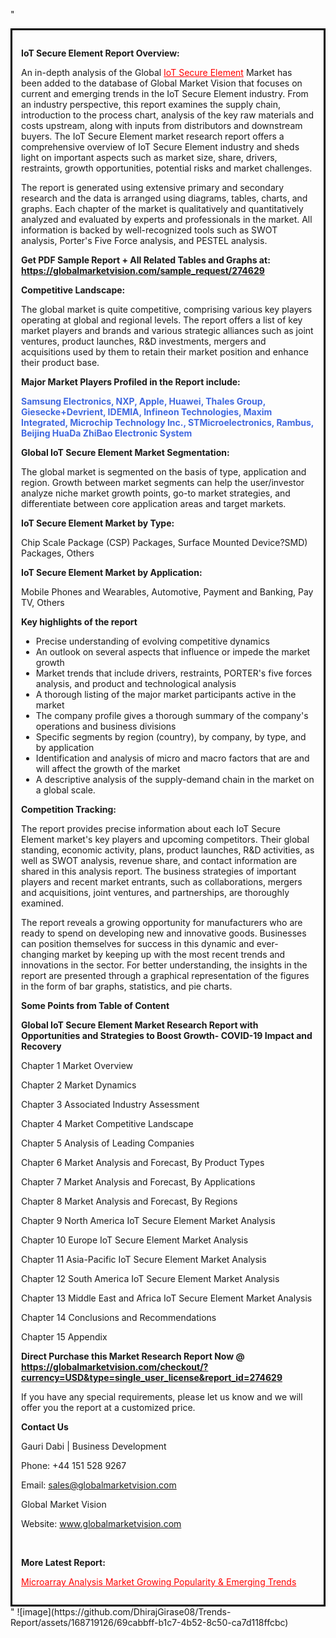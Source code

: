 "<div style='border: 3px solid black; padding: 1em;'>

<strong>IoT Secure Element Report Overview:</strong>

An in-depth analysis of the Global <a style='color: #ff0000;' href='https://globalmarketvision.com/reports/global-iot-secure-element-market/274629'>IoT Secure Element</a> Market has been added to the database of Global Market Vision that focuses on current and emerging trends in the IoT Secure Element industry. From an industry perspective, this report examines the supply chain, introduction to the process chart, analysis of the key raw materials and costs upstream, along with inputs from distributors and downstream buyers. The IoT Secure Element market research report offers a comprehensive overview of IoT Secure Element industry and sheds light on important aspects such as market size, share, drivers, restraints, growth opportunities, potential risks and market challenges.

The report is generated using extensive primary and secondary research and the data is arranged using diagrams, tables, charts, and graphs. Each chapter of the market is qualitatively and quantitatively analyzed and evaluated by experts and professionals in the market. All information is backed by well-recognized tools such as SWOT analysis, Porter's Five Force analysis, and PESTEL analysis.

<strong>Get PDF Sample Report + All Related Tables and Graphs at</strong><strong>:</strong><strong> <a style='color: #ff0000;' href='https://globalmarketvision.com/sample_request/274629?utm_source=linkedinPulse&utm_medium=SN&utm_campaign=SN'><strong>https://globalmarketvision.com/sample_request/274629</strong></a></strong>

<strong>Competitive Landscape:</strong>

The global market is quite competitive, comprising various key players operating at global and regional levels. The report offers a list of key market players and brands and various strategic alliances such as joint ventures, product launches, R&amp;D investments, mergers and acquisitions used by them to retain their market position and enhance their product base.

<strong>Major Market Players Profiled in the Report include:</strong>

<strong style='color: #4169e1;'>Samsung Electronics, NXP, Apple, Huawei, Thales Group, Giesecke+Devrient, IDEMIA, Infineon Technologies, Maxim Integrated, Microchip Technology Inc., STMicroelectronics, Rambus, Beijing HuaDa ZhiBao Electronic System</strong>

<strong>Global IoT Secure Element Market Segmentation:</strong>

The global market is segmented on the basis of type, application and region. Growth between market segments can help the user/investor analyze niche market growth points, go-to market strategies, and differentiate between core application areas and target markets.

<strong>IoT Secure Element Market by Type</strong><strong>:</strong>

Chip Scale Package (CSP) Packages, Surface Mounted Device?SMD) Packages, Others

<strong>IoT Secure Element Market by</strong><strong> Application:</strong>

Mobile Phones and Wearables, Automotive, Payment and Banking, Pay TV, Others

<strong>Key highlights of the report</strong>
<ul>
  <li>Precise understanding of evolving competitive dynamics</li>
  <li>An outlook on several aspects that influence or impede the market growth</li>
  <li>Market trends that include drivers, restraints, PORTER's five forces analysis, and product and technological analysis</li>
  <li>A thorough listing of the major market participants active in the market</li>
  <li>The company profile gives a thorough summary of the company's operations and business divisions</li>
  <li>Specific segments by region (country), by company, by type, and by application</li>
  <li>Identification and analysis of micro and macro factors that are and will affect the growth of the market</li>
  <li>A descriptive analysis of the supply-demand chain in the market on a global scale.</li>
</ul>
<strong>Competition Tracking:</strong>

The report provides precise information about each IoT Secure Element market's key players and upcoming competitors. Their global standing, economic activity, plans, product launches, R&amp;D activities, as well as SWOT analysis, revenue share, and contact information are shared in this analysis report. The business strategies of important players and recent market entrants, such as collaborations, mergers and acquisitions, joint ventures, and partnerships, are thoroughly examined.

The report reveals a growing opportunity for manufacturers who are ready to spend on developing new and innovative goods. Businesses can position themselves for success in this dynamic and ever-changing market by keeping up with the most recent trends and innovations in the sector. For better understanding, the insights in the report are presented through a graphical representation of the figures in the form of bar graphs, statistics, and pie charts.

<strong>Some Points from Table of Content</strong>

<strong>Global IoT Secure Element Market Research Report with Opportunities and Strategies to Boost Growth- COVID-19 Impact and Recovery</strong>

Chapter 1 Market Overview

Chapter 2 Market Dynamics

Chapter 3 Associated Industry Assessment

Chapter 4 Market Competitive Landscape

Chapter 5 Analysis of Leading Companies

Chapter 6 Market Analysis and Forecast, By Product Types

Chapter 7 Market Analysis and Forecast, By Applications

Chapter 8 Market Analysis and Forecast, By Regions

Chapter 9 North America IoT Secure Element Market Analysis

Chapter 10 Europe IoT Secure Element Market Analysis

Chapter 11 Asia-Pacific IoT Secure Element Market Analysis

Chapter 12 South America IoT Secure Element Market Analysis

Chapter 13 Middle East and Africa IoT Secure Element Market Analysis

Chapter 14 Conclusions and Recommendations

Chapter 15 Appendix

<strong>Direct Purchase this Market Research Report Now @ <a style='color: #ff0000;' href='https://globalmarketvision.com/checkout/?currency=USD&type=single_user_license&report_id=274629?utm_source=linkedinPulse&utm_medium=SN&utm_campaign=SN'><strong>https://globalmarketvision.com/checkout/?currency=USD&type=single_user_license&report_id=274629</strong></a></strong>

If you have any special requirements, please let us know and we will offer you the report at a customized price.
<p id='ember58' class='ember-view reader-content-blocks__paragraph'><strong>Contact Us</strong></p>
<p id='ember59' class='ember-view reader-content-blocks__paragraph'>Gauri Dabi | Business Development</p>
<p id='ember60' class='ember-view reader-content-blocks__paragraph'>Phone: +44 151 528 9267</p>
Email: <a href='mailto:sales@globalmarketvision.com'>sales@globalmarketvision.com</a>

Global Market Vision

Website: <a href='http://www.globalmarketvision.com/'>www.globalmarketvision.com</a>

&nbsp;

<strong>More Latest Report:</strong>

<a style='color: #ff0000;' href='https://medium.com/@nikitadhamdhere4/microarray-analysis-market-growing-popularity-emerging-trends-ccb83e732eb1'>Microarray Analysis Market Growing Popularity & Emerging Trends</a>

</div>"
![image](https://github.com/DhirajGirase08/Trends-Report/assets/168719126/69cabbff-b1c7-4b52-8c50-ca7d118ffcbc)
